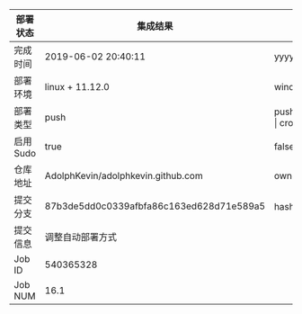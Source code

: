 部署状态 | 集成结果 | 参考值
---|---|---
完成时间 | 2019-06-02 20:40:11 | yyyy-mm-dd hh:mm:ss
部署环境 | linux + 11.12.0 | window \| linux + stable
部署类型 | push | push \| pull_request \| api \| cron
启用Sudo | true | false \| true
仓库地址 | AdolphKevin/adolphkevin.github.com | owner_name/repo_name
提交分支 | 87b3de5dd0c0339afbfa86c163ed628d71e589a5 | hash 16位
提交信息 | 调整自动部署方式 |
Job ID   | 540365328 |
Job NUM  | 16.1 |
